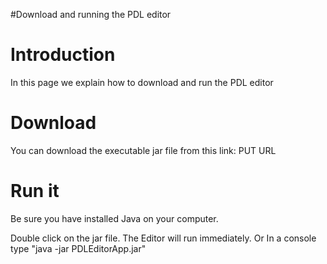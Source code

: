 #Download and running the PDL editor
# Introduction #

In this page we explain how to download and run the PDL editor


# Download #
You can download the executable jar file from this link: PUT URL

# Run it #
Be sure you have installed Java on your computer.

Double click on the jar file. The Editor will run immediately. Or
In a console type "java -jar PDLEditorApp.jar"